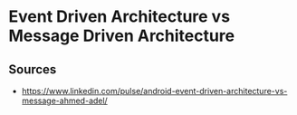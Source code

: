 # Event Driven Architecture vs Message Driven Architecture

## Sources

- https://www.linkedin.com/pulse/android-event-driven-architecture-vs-message-ahmed-adel/